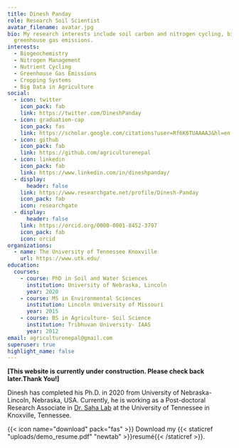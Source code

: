 ```yaml
---
title: Dinesh Panday
role: Research Soil Scientist
avatar_filename: avatar.jpg
bio: My research interests include soil carbon and nitrogen cycling, biogeochemistry and
  greenhouse gas emissions.
interests:
  - Biogeochemistry
  - Nitrogen Management
  - Nutrient Cycling
  - Greenhouse Gas Emissions
  - Cropping Systems
  - Big Data in Agriculture
social:
  - icon: twitter
    icon_pack: fab
    link: https://twitter.com/DineshPanday
  - icon: graduation-cap
    icon_pack: fas
    link: https://scholar.google.com/citations?user=Rf6K6TUAAAAJ&hl=en
  - icon: github
    icon_pack: fab
    link: https://github.com/agriculturenepal
  - icon: linkedin
    icon_pack: fab
    link: https://www.linkedin.com/in/dineshpanday/
  - display:
      header: false
    link: https://www.researchgate.net/profile/Dinesh-Panday
    icon_pack: fab
    icon: researchgate
  - display:
      header: false
    link: https://orcid.org/0000-0001-8452-3797
    icon_pack: fab
    icon: orcid
organizations:
  - name: The University of Tennessee Knoxville
    url: https://www.utk.edu/
education:
  courses:
    - course: PhD in Soil and Water Sciences
      institution: University of Nebraska, Lincoln
      year: 2020
    - course: MS in Environmental Sciences
      institution: Lincoln University of Missouri
      year: 2015
    - course: BS in Agriculture- Soil Science
      institution: Tribhuvan University- IAAS
      year: 2012
email: agriculturenepal@gmail.com
superuser: true
highlight_name: false
---
```

**\[This website is currently under construction. Please check back later.Thank You!]** 

Dinesh has completed his Ph.D. in 2020 from University of Nebraska-Lincoln, Nebraska, USA. Currently, he is working as a Post-doctoral Research Associate in [Dr. Saha Lab](https://sahalab.utk.edu/) at the University of Tennessee in Knoxville, Tennessee. 

{{< icon name="download" pack="fas" >}} Download my {{< staticref "uploads/demo_resume.pdf" "newtab" >}}resumé{{< /staticref >}}.
